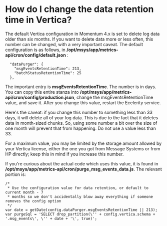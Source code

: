 # How do I change the data retention time in Vertica?

The default Vertica configuration in Momentum 4.x is set to delete log data older than six months. If you want to delete data more or less often, this number can be changed, with a very important caveat. The default configuration is as follows, in **/opt/msys/app/metrics-api/cron/config/default.json** :

	  "dataPurger": {
	    "msgEventsRetentionTime": 213,
	    "batchStatusRetentionTime": 25
	  },
The important entry is **msgEventsRetentionTime**. The number is in days. You can copy this entire stanza into **/opt/msys/app/metrics-api/cron/config/production.json**, change the msgEventsRetentionTime value, and save it. After you change this value, restart the Ecelerity service.

Here's the caveat: if you change this number to something less than 33 days, it will delete all of your log data. This is due to the fact that it deletes data in month-sized chunks. So, using some number a bit over the size of one month will prevent that from happening. Do not use a value less than 33.

For a maximum value, you may be limited by the storage amount allowed by your Vertica license, either the one you got from Message Systems or from HP directly; keep this in mind if you increase this number.

If you're curious about the actual code which uses this value, it is found in **/opt/msys/app/metrics-api/cron/purge_msg_events_data.js**. The relevant portion is:

	/*
	 * Use the configuration value for data retention, or default to current month - 7
	 * months so we don't accidentally blow away everything if someone removes the config option
	 */
	var date = getDate(config.dataPurger.msgEventsRetentionTime || 213);
	var purgeSql = 'SELECT drop_partition(\'' + config.vertica.schema + '.msg_events\', \'' + date + '\', true)';



